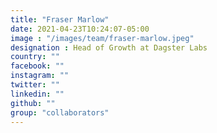 ```yaml
---
title: "Fraser Marlow"
date: 2021-04-23T10:24:07-05:00
image : "/images/team/fraser-marlow.jpeg"
designation : Head of Growth at Dagster Labs
country: ""
facebook: ""
instagram: ""
twitter: ""
linkedin: ""
github: ""
group: "collaborators"
---
```



